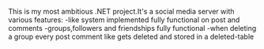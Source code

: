 This is my most ambitious .NET project.It's a social media server with various features:
-like system implemented fully functional on post and comments
-groups,followers and friendships fully functional
-when deleting a group every post comment like gets deleted and stored in a deleted-table
